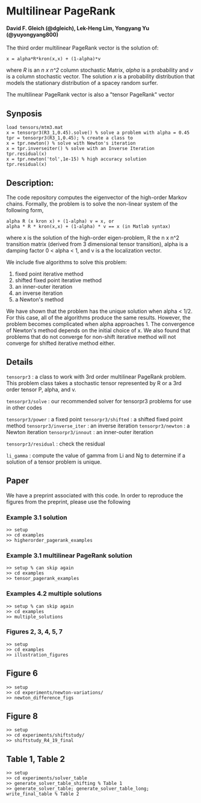 Multilinear PageRank
====================

#### David F. Gleich (@dgleich), Lek-Heng Lim, Yongyang Yu (@yuyongyang800)

The third order multilinear PageRank vector is the solution of:

    x = alpha*R*kron(x,x) + (1-alpha)*v
    
where *R* is an *n x n^2* column stochastic Matrix, *alpha* is a probability and
*v* is a column stochastic vector. The solution *x* is a probability distribution
that models the stationary distribution of a spacey random surfer.

The multilinear PageRank vector is also a "tensor PageRank" vector 

Synposis
--------

    load tensors/mtm3.mat
    x = tensorpr3(R3_1,0.45).solve() % solve a problem with alpha = 0.45
    tpr = tensorpr3(R3_1,0.45); % create a class to 
    x = tpr.newton() % solve with Newton's iteration
    x = tpr.inverseiter() % solve with an Inverse Iteration
    tpr.residual(x)
    x = tpr.newton('tol',1e-15) % high accuracy solution
    tpr.residual(x)

Description:
------------

The code repository computes the eigenvector of the high-order Markov chains.
Formally, the problem is to solve the non-linear system of the following form,

    alpha R (x kron x) + (1-alpha) v = x, or
    alpha * R * kron(x,x) + (1-alpha) * v == x (in Matlab syntax)

where x is the solution of the high-order eigen-problem, R the n x n^2
transition matrix (derived from 3 dimensional tensor transition), alpha is 
a damping factor 0 \< alpha \< 1, and v is a the localization vector.

We include five algorithms to solve this problem:

1.  fixed point iterative method
2.  shifted fixed point iterative method
3.  an inner-outer iteration
4.  an inverse iteration
5.  a Newton's method

We have shown that the problem has the unique solution when alpha \< 1/2. For
this case, all of the algorithms produce the same results. However, the problem
becomes complicated when alpha approaches 1. The convergence of Newton's method
depends on the initial choice of x. We also found that problems that do not
converge for non-shift iterative method will not converge for shifted iterative
method either.

Details
--------    

`tensorpr3` : a class to work with 3rd order multilinear
              PageRank problem. This problem class
              takes a stochastic tensor represented
              by R or a 3rd order tensor P, alpha,
              and v.

`tensorpr3/solve` : our recommended solver for
                    tensorpr3 problems for use in 
                    other codes

`tensorpr3/power` : a fixed point
`tensorpr3/shifted` : a shifted fixed point method
`tensorpr3/inverse_iter` : an inverse iteration
`tensorpr3/newton` : a Newton iteration
`tensorpr3/innout` : an inner-outer iteration

`tensorpr3/residual` : check the residual

`li_gamma` : compute the value of gamma from Li and Ng 
             to determine if a solution of a tensor
             problem is unique.

Paper
-----

We have a preprint associated with this code. In order to reproduce
the figures from the preprint, please use the following 

### Example 3.1 solution

    >> setup
    >> cd examples
    >> higherorder_pagerank_examples
    
### Example 3.1 multilinear PageRank solution

    >> setup % can skip again
    >> cd examples
    >> tensor_pagerank_examples
    
### Examples 4.2 multiple solutions
        
    >> setup % can skip again
    >> cd examples
    >> multiple_solutions
    
### Figures 2, 3, 4, 5, 7

    >> setup
    >> cd examples
    >> illustration_figures
    
## Figure 6

    >> setup
    >> cd experiments/newton-variations/
    >> newton_difference_figs
    
## Figure 8

    >> setup
    >> cd experiments/shiftstudy/
    >> shiftstudy_R4_19_final
    
## Table 1, Table 2    

    >> setup
    >> cd experiments/solver_table
    >> generate_solver_table_shifting % Table 1
    >> generate_solver_table; generate_solver_table_long; write_final_table % Table 2
